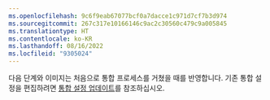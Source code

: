 ```yaml
---
ms.openlocfilehash: 9c6f9eab67077bcf0a7dacce1c971d7cf7b3d974
ms.sourcegitcommit: 267c317e10166146c9ac2c30560c479c9a005845
ms.translationtype: HT
ms.contentlocale: ko-KR
ms.lasthandoff: 08/16/2022
ms.locfileid: "9305024"
---
```

다음 단계와 이미지는 처음으로 통합 프로세스를 거쳤을 때를 반영합니다. 기존 통합 설정을 편집하려면 [통합 설정 업데이트](../data-unification-update.md)를 참조하십시오.
